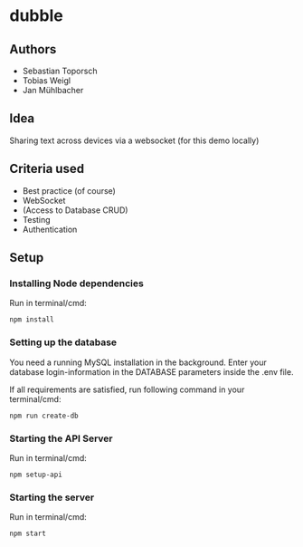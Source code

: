 # dubble

## Authors
- Sebastian Toporsch
- Tobias Weigl
- Jan Mühlbacher

## Idea
Sharing text across devices via a websocket (for this demo locally)

## Criteria used
- Best practice (of course)
- WebSocket
- (Access to Database CRUD)
- Testing
- Authentication

## Setup
### Installing Node dependencies
Run in terminal/cmd:
```bs
npm install
```

### Setting up the database
You need a running MySQL installation in the background.
Enter your database login-information in the DATABASE parameters inside the .env file.

If all requirements are satisfied, run following command in your terminal/cmd: 
```bs
npm run create-db
```

### Starting the API Server
Run in terminal/cmd:
```bs
npm setup-api
```
### Starting the server
Run in terminal/cmd:
```bs
npm start
```
